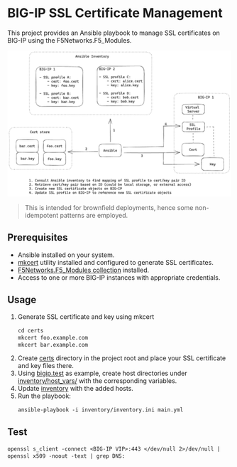 # BIG-IP SSL Certificate Management

This project provides an Ansible playbook to manage SSL certificates on BIG-IP using the F5Networks.F5_Modules.

![](./docs/images/image.png)

> This is intended for brownfield deployments, hence some non-idempotent patterns are employed.

## Prerequisites

- Ansible installed on your system.
- [mkcert](https://github.com/FiloSottile/mkcert) utility installed and configured to generate SSL certificates.
- [F5Networks.F5_Modules collection](https://galaxy.ansible.com/ui/repo/published/f5networks/f5_modules/) installed.
- Access to one or more BIG-IP instances with appropriate credentials.

## Usage

1. Generate SSL certificate and key using mkcert
      ```
      cd certs
      mkcert foo.example.com
      mkcert bar.example.com
      ```
1. Create [certs](./certs) directory in the project root and place your SSL certificate and key files there.
1. Using [bigip.test](./inventory/host_vars/bigip.test/) as example, create host directories under [inventory/host_vars/](./inventory/host_vars/) with the corresponding variables.
2. Update [inventory](./inventory/inventory.ini) with the added hosts.
3. Run the playbook:
      ```
      ansible-playbook -i inventory/inventory.ini main.yml
      ```

## Test

```
openssl s_client -connect <BIG-IP VIP>:443 </dev/null 2>/dev/null | openssl x509 -noout -text | grep DNS:
```